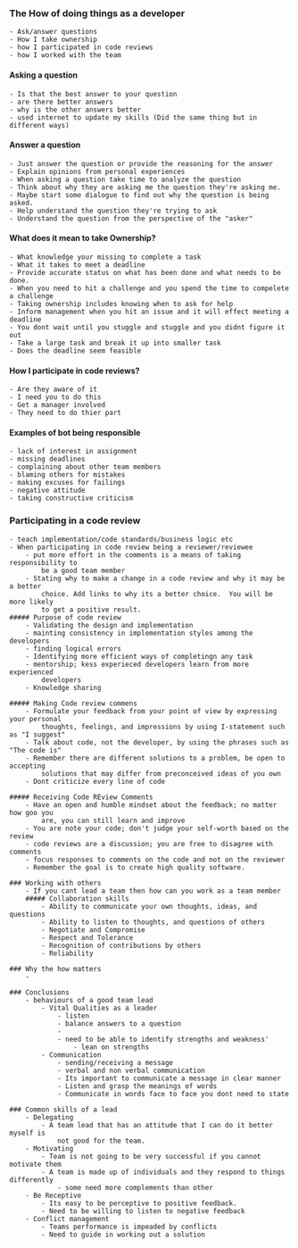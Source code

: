### The How of doing things as a developer
    - Ask/answer questions
    - How I take ownership
    - how I participated in code reviews
    - how I worked with the team

#### Asking a question
    - Is that the best answer to your question
    - are there better answers
    - why is the other answers better
    - used internet to update my skills (Did the same thing but in different ways)


#### Answer a question
    - Just answer the question or provide the reasoning for the answer
    - Explain opinions from personal experiences
    - When asking a question take time to analyze the question
    - Think about why they are asking me the question they're asking me.
    - Maybe start some dialogue to find out why the question is being asked.
    - Help understand the question they're trying to ask
    - Understand the question from the perspective of the "asker"

#### What does it mean to take Ownership?
    - What knowledge your missing to complete a task
    - What it takes to meet a deadline
    - Provide accurate status on what has been done and what needs to be done.
    - When you need to hit a challenge and you spend the time to compelete a challenge
    - Taking ownership includes knowing when to ask for help
    - Inform management when you hit an issue and it will effect meeting a deadline
    - You dont wait until you stuggle and stuggle and you didnt figure it out
    - Take a large task and break it up into smaller task
    - Does the deadline seem feasible

#### How I participate in code reviews?
    - Are they aware of it
    - I need you to do this                                        
    - Get a manager involved
    - They need to do thier part
    
#### Examples of bot being responsible
    - lack of interest in assignment
    - missing deadlines
    - complaining about other team members
    - blaming others for mistakes
    - making excuses for failings
    - negative attitude
    - taking constructive criticism

### Participating in a code review
    - teach implementation/code standards/business logic etc
    - When participating in code review being a reviewer/reviewee
        - put more effort in the comments is a means of taking responsibility to 
            be a good team member
        - Stating why to make a change in a code review and why it may be a better
            choice. Add links to why its a better choice.  You will be more likely
            to get a positive result.
    ##### Purpose of code review
        - Validating the design and implementation
        - mainting consistency in implementation styles among the developers
        - finding logical errors
        - Identifying more efficient ways of completingn any task
        - mentorship; kess experieced developers learn from more experienced 
            developers
        - Knowledge sharing

    ##### Making Code review commens
        - Formulate your feedback from your point of view by expressing your personal
            thoughts, feelings, and impressions by using I-statement such as "I suggest"
        - Talk about code, not the developer, by using the phrases such as "The code is"
        - Remember there are different solutions to a problem, be open to accepting 
            solutions that may differ from preconceived ideas of you own
        - Dont criticize every line of code

    ##### Receiving Code REview Comments
        - Have an open and humble mindset about the feedback; no matter how goo you 
            are, you can still learn and improve
        - You are note your code; don't judge your self-worth based on the review
        - code reviews are a discussion; you are free to disagree with comments
        - focus responses to comments on the code and not on the reviewer
        - Remember the goal is to create high quality software.

    ### Working with others
        - If you cant lead a team then how can you work as a team member
        ##### Collaboration skills
            - Ability to communicate your own thoughts, ideas, and questions
            - Ability to listen to thoughts, and questions of others
            - Negotiate and Compromise
            - Respect and Tolerance
            - Recognition of contributions by others
            - Reliability

    ### Why the how matters
        - 

    ### Conclusions
        - behaviours of a good team lead
            - Vital Qualities as a leader
                - listen
                - balance answers to a question
                - 
                - need to be able to identify strengths and weakness'
                    - lean on strengths
            - Communication
                - sending/receiving a message
                - verbal and non verbal communication
                - Its important to communicate a message in clear manner
                - Listen and grasp the meanings of words
                - Communicate in words face to face you dont need to state

    ### Common skills of a lead
        - Delegating
            - A team lead that has an attitude that I can do it better myself is 
                not good for the team.
        - Motivating
            - Team is not going to be very successful if you cannot motivate them
            - A team is made up of individuals and they respond to things differently
                - some need more complements than other
        - Be Receptive
            - Its easy to be perceptive to positive feedback.
            - Need to be willing to listen to negative feedback
        - Conflict management
            - Teams performance is impeaded by conflicts
            - Need to guide in working out a solution
            
